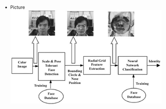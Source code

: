 - Picture
![Picture](https://github.com/Prawalika13/stepin_mini-voting-system/blob/9d29188e305d864c27c1f3121d48cc1ea23aed99/5_Images/1-s2.0-S0031320301001170-gr1.jpg)

